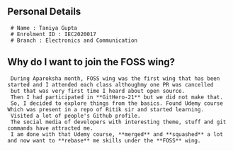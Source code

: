 ## Personal Details 
     # Name : Taniya Gupta 
     # Enrolment ID : IEC2020017
     # Branch : Electronics and Communication

## Why do I want to join the FOSS wing?
     During Aparoksha month, FOSS wing was the first wing that has been started and I attended each class althoughmy one PR was cancelled
     but that was very first time I heard about open source.
     Then I had participated in **GitHero-21** but we did not make that. 
     So, I decided to explore things from the basics. Found Udemy course Which was present in a repo of Ritik sir and started learning.
     Visited a lot of people's Github profile. 
     The social media of developers with interesting theme, stuff and git commands have attracted me.
     I am done with that Udemy course, **merged** and **squashed** a lot and now want to **rebase** me skills under the **FOSS** wing.